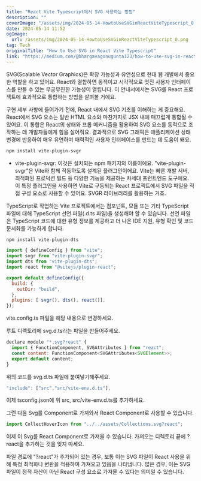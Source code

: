 ```yaml
---
title: "React Vite Typescript에서 SVG 사용하는 방법"
description: ""
coverImage: "/assets/img/2024-05-14-HowtoUseSVGinReactViteTypescript_0.png"
date: 2024-05-14 11:52
ogImage: 
  url: /assets/img/2024-05-14-HowtoUseSVGinReactViteTypescript_0.png
tag: Tech
originalTitle: "How to Use SVG in React Vite Typescript"
link: "https://medium.com/@bhargavagonugunta123/how-to-use-svg-in-react-vite-typescript-8503f3d7d51b"
---
```



SVG(Scalable Vector Graphics)은 확장 가능성과 유연성으로 현대 웹 개발에서 중요한 역할을 하고 있어요. React와 결합하면 동적이고 시각적으로 멋진 사용자 인터페이스를 만들 수 있는 무궁무진한 가능성이 열립니다. 이 안내서에서는 SVG를 React 프로젝트에 효과적으로 통합하는 방법을 살펴볼 거에요.

구현 세부 사항에 들어가기 전에, React 내에서 SVG 기초를 이해하는 게 중요해요. React에서 SVG 요소는 일반 HTML 요소와 마찬가지로 JSX 내에 매끄럽게 통합될 수 있어요. 이 통합은 React의 상태와 프롭 메커니즘을 활용하여 SVG 요소를 동적으로 조작하는 데 개발자들에게 힘을 실어줘요. 결과적으로 SVG 그래픽은 애플리케이션 상태 변경에 반응하여 매우 유연하며 매력적인 사용자 인터페이스를 만드는 데 도움이 돼요.

```js
npm install vite-plugin-svgr
```

- vite-plugin-svgr: 이것은 설치되는 npm 패키지의 이름이에요. "vite-plugin-svgr"은 Vite와 함께 작동하도록 설계된 플러그인이에요. Vite는 빠른 개발 서버, 최적화된 프로덕션 빌드 등 다양한 기능을 제공하는 차세대 프런트엔드 도구에요. 이 특정 플러그인을 사용하면 Vite로 구동되는 React 프로젝트에서 SVG 파일을 직접 구성 요소로 사용할 수 있어요. SVGR 라이브러리를 활용하는 거죠.



TypeScript로 작업하는 Vite 프로젝트에서는 컴포넌트, 모듈 또는 기타 TypeScript 파일에 대해 TypeScript 선언 파일(.d.ts 파일)을 생성해야 할 수 있습니다. 선언 파일은 TypeScript 코드에 대한 유형 정보를 제공하고 더 나은 IDE 지원, 유형 확인 및 코드 문서화를 가능하게 합니다.

```js
npm install vite-plugin-dts
```

```js
import { defineConfig } from "vite";
import svgr from "vite-plugin-svgr";
import dts from "vite-plugin-dts";
import react from "@vitejs/plugin-react";

export default defineConfig({
  build: {
    outDir: "build",
  },
  plugins: [ svgr(), dts(), react()],
});
```
vite.config.ts 파일을 해당 내용으로 변경하세요.



루트 디렉토리에 svg.d.ts라는 파일을 만들어주세요.

```js
declare module "*.svg?react" {
  import { FunctionComponent, SVGAttributes } from "react";
  const content: FunctionComponent<SVGAttributes<SVGElement>>;
  export default content;
}
```

위의 코드를 svg.d.ts 파일에 붙여넣기해주세요.

```js
"include": ["src","src/vite-env.d.ts"],
```



이제 tsconfig.json에 위 src, src/vite-env.d.ts를 추가하세요.

그런 다음 Svg를 Component로 가져와서 React Component로 사용할 수 있습니다.

```js
import CollectHoverIcon from "../../assets/Collections.svg?react";
```

이제 이 Svg를 React Component로 가져올 수 있습니다. 가져오는 디렉토리 끝에 ?react을 추가하는 것을 잊지 마세요.



파일 경로에 "?react"가 추가되어 있는 경우, 보통 이는 SVG 파일이 React 사용을 위해 특정 최적화나 변환을 적용하여 가져오고 있음을 나타냅니다. 많은 경우, 이는 SVG 파일이 정적 자산이 아닌 React 구성 요소로 가져올 수 있다는 의미일 수 있습니다.